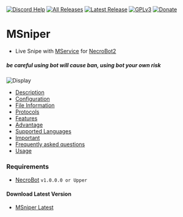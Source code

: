 [![Discord Help](https://discordapp.com/api/guilds/220703917871333376/widget.png)](https://discord.gg/7FWyWVp)
[![All Releases](https://img.shields.io/github/downloads/msx752/MSniper/total.svg?maxAge=100)](https://github.com/msx752/MSniper/releases)
[![Latest Release](https://img.shields.io/github/release/msx752/MSniper.svg?maxAge=100)](https://github.com/msx752/MSniper/releases/latest)
[![GPLv3](https://img.shields.io/badge/license-GPLv3-blue.svg?maxAge=259200)](https://github.com/msx752/MSniper/blob/master/LICENSE.md)
[![Donate](https://img.shields.io/badge/Donate-PayPal-purple.svg)](https://www.paypal.me/mustafasalih)

# MSniper
- Live Snipe with [MService](https://github.com/msx752/msniper-location-service) for [NecroBot2](https://github.com/Necrobot-Private/NecroBot)

##### be careful using bot will cause ban, using bot your own risk

![Display](https://github.com/msx752/MSniper/raw/master/msniper1.gif)

- [Description](https://msx752.github.io/MSniper/#description)
- [Configuration](https://msx752.github.io/MSniper/#configuration)
- [File Information](https://msx752.github.io/MSniper/#file-information)
- [Protocols](https://msx752.github.io/MSniper/#protocols)
- [Features](https://msx752.github.io/MSniper/#features)
- [Advantage](https://msx752.github.io/MSniper/#advantage)
- [Supported Languages](https://github.com/msx752/MSniper/tree/master/MSniper/Settings/Localization/Languages)
- [Important](https://msx752.github.io/MSniper/#important)
- [Frequently asked questions](https://msx752.github.io/MSniper/#frequently-asked-questions)
- [Usage](https://msx752.github.io/MSniper/#usage)

### Requirements
- [NecroBot](https://github.com/Necrobot-Private/NecroBot/releases/latest) `v1.0.0.0 or Upper`

#### Download Latest Version
- [MSniper Latest](https://github.com/msx752/MSniper/releases/latest)
